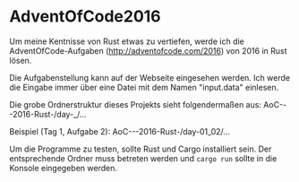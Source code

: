 # AdventOfCode2016
Um meine Kentnisse von Rust etwas zu vertiefen, werde ich die AdventOfCode-Aufgaben (http://adventofcode.com/2016) von 2016 in Rust lösen.

Die Aufgabenstellung kann auf der Webseite eingesehen werden. Ich werde die Eingabe immer über eine Datei mit dem Namen "input.data" einlesen.

Die grobe Ordnerstruktur dieses Projekts sieht folgendermaßen aus:
AoC---2016-Rust-/day-<Tag>_<Aufgabe>/...

Beispiel (Tag 1, Aufgabe 2):
AoC---2016-Rust-/day-01_02/...

Um die Programme zu testen, sollte Rust und Cargo installiert sein. Der entsprechende Ordner muss betreten werden und `cargo run` sollte in die Konsole eingegeben werden.

